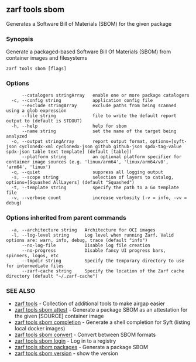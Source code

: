 ## zarf tools sbom

Generates a Software Bill of Materials (SBOM) for the given package

### Synopsis

Generate a packaged-based Software Bill Of Materials (SBOM) from container images and filesystems

```
zarf tools sbom [flags]
```

### Options

```
      --catalogers stringArray   enable one or more package catalogers
  -c, --config string            application config file
      --exclude stringArray      exclude paths from being scanned using a glob expression
      --file string              file to write the default report output to (default is STDOUT)
  -h, --help                     help for sbom
      --name string              set the name of the target being analyzed
  -o, --output stringArray       report output format, options=[syft-json cyclonedx-xml cyclonedx-json github github-json spdx-tag-value spdx-json table text template] (default [table])
      --platform string          an optional platform specifier for container image sources (e.g. 'linux/arm64', 'linux/arm64/v8', 'arm64', 'linux')
  -q, --quiet                    suppress all logging output
  -s, --scope string             selection of layers to catalog, options=[Squashed AllLayers] (default "Squashed")
  -t, --template string          specify the path to a Go template file
  -v, --verbose count            increase verbosity (-v = info, -vv = debug)
```

### Options inherited from parent commands

```
  -a, --architecture string   Architecture for OCI images
  -l, --log-level string      Log level when running Zarf. Valid options are: warn, info, debug, trace (default "info")
      --no-log-file           Disable log file creation
      --no-progress           Disable fancy UI progress bars, spinners, logos, etc
      --tmpdir string         Specify the temporary directory to use for intermediate files
      --zarf-cache string     Specify the location of the Zarf cache directory (default "~/.zarf-cache")
```

### SEE ALSO

* [zarf tools](zarf_tools.md)	 - Collection of additional tools to make airgap easier
* [zarf tools sbom attest](zarf_tools_sbom_attest.md)	 - Generate a package SBOM as an attestation for the given [SOURCE] container image
* [zarf tools sbom completion](zarf_tools_sbom_completion.md)	 - Generate a shell completion for Syft (listing local docker images)
* [zarf tools sbom convert](zarf_tools_sbom_convert.md)	 - Convert between SBOM formats
* [zarf tools sbom login](zarf_tools_sbom_login.md)	 - Log in to a registry
* [zarf tools sbom packages](zarf_tools_sbom_packages.md)	 - Generate a package SBOM
* [zarf tools sbom version](zarf_tools_sbom_version.md)	 - show the version

